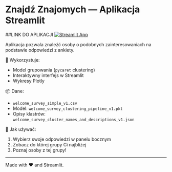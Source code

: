 # Znajdź Znajomych — Aplikacja Streamlit

##LINK DO APLIKACJI
[![Streamlit App](https://static.streamlit.io/badges/streamlit_badge_black_white.svg)](https://wdrozenieznajdzprzyjaciol.streamlit.app/)


Aplikacja pozwala znaleźć osoby o podobnych zainteresowaniach na podstawie odpowiedzi z ankiety.

🧩 Wykorzystuje:
- Model grupowania (`pycaret` clustering)
- Interaktywny interfejs w Streamlit
- Wykresy Plotly

📦 Dane:
- `welcome_survey_simple_v1.csv`
- Model: `welcome_survey_clustering_pipeline_v1.pkl`
- Opisy klastrów: `welcome_survey_cluster_names_and_descriptions_v1.json`

🎈 Jak używać:
1. Wybierz swoje odpowiedzi w panelu bocznym
2. Zobacz do której grupy Ci najbliżej
3. Poznaj osoby z tej grupy!

---

Made with ❤️ and Streamlit.
